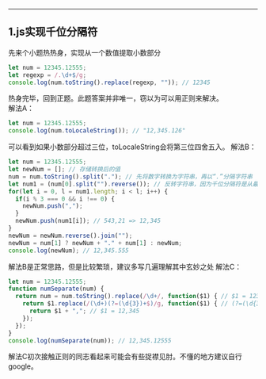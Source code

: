 ---
## 1.js实现千位分隔符
先来个小题热热身，实现从一个数值提取小数部分
```js
let num = 12345.12555;
let regexp = /.\d+$/g;
console.log(num.toString().replace(regexp, "")); // 12345
```
热身完毕，回到正题。此题答案并非唯一，窃以为可以用正则来解决。  
解法A：
```js
let num = 12345.12555;
console.log(num.toLocaleString()); // "12,345.126"
```
可以看到如果小数部分超过三位，toLocaleString会将第三位四舍五入。
解法B：
```js
let num = 12345.12555;
let newNum = []; // 存储转换后的值
num = num.toString().split("."); // 先将数字转换为字符串，再以“.”分隔字符串
let num1 = (num[0].split("").reverse()); // 反转字符串，因为千位分隔符是从最后3位开始的（12345 => 12,345），num = ["5", "4", ...]
for(let i = 0, l = num1.length; i < l; i++) {
  if(i % 3 === 0 && i !== 0) {
    newNum.push(",");
  }
  newNum.push(num1[i]); // 543,21 => 12,345
}
newNum = newNum.reverse().join("");
newNum = num[1] ? newNum + "." + num[1] : newNum;
console.log(newNum); // 12,345.555
```
解法B是正常思路，但是比较繁琐，建议多写几遍理解其中玄妙之处
解法C：
```js
let num = 12345.12555;
function numSeparate(num) {
  return num = num.toString().replace(/\d+/, function($1) { // $1 = 12345
    return $1.replace(/(\d+)(?=(\d{3})+$)/g, function($1) { // (?=(\d{3}+$)表示匹配以3为倍数的数字个数），这里会匹配一次得到$1=2
      return $1 + ","; // $1 = 12,345
    });
  });
}
console.log(numSeparate(num)); // 12,345.12555
```
解法C初次接触正则的同志看起来可能会有些捉襟见肘。不懂的地方建议自行google。
